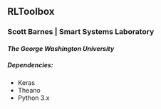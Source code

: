 ## **RLToolbox**
### **Scott Barnes | Smart Systems Laboratory**
#### *The George Washington University*

##### Dependencies: 
- Keras 
- Theano
- Python 3.x
